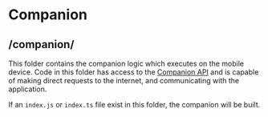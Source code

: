 # Companion
## /companion/

This folder contains the companion logic which executes on the mobile device. Code in this folder has access to the [Companion API](https://dev.fitbit.com/build/reference/companion-api/) and is capable of making direct requests to the internet, and communicating with the application.

If an <code>index.js</code> or <code>index.ts</code> file exist in this folder, the companion will be built.
